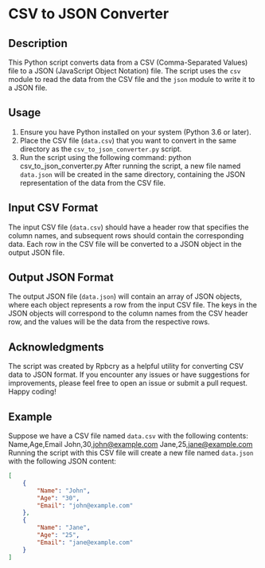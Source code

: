 # CSV to JSON Converter

## Description
This Python script converts data from a CSV (Comma-Separated Values) file to a JSON (JavaScript Object Notation) file. The script uses the `csv` module to read the data from the CSV file and the `json` module to write it to a JSON file.

## Usage
1. Ensure you have Python installed on your system (Python 3.6 or later).
2. Place the CSV file (`data.csv`) that you want to convert in the same directory as the `csv_to_json_converter.py` script.
3. Run the script using the following command:
python csv_to_json_converter.py
After running the script, a new file named `data.json` will be created in the same directory, containing the JSON representation of the data from the CSV file.

## Input CSV Format
The input CSV file (`data.csv`) should have a header row that specifies the column names, and subsequent rows should contain the corresponding data. Each row in the CSV file will be converted to a JSON object in the output JSON file.

## Output JSON Format
The output JSON file (`data.json`) will contain an array of JSON objects, where each object represents a row from the input CSV file. The keys in the JSON objects will correspond to the column names from the CSV header row, and the values will be the data from the respective rows.

## Acknowledgments
The script was created by Rpbcry as a helpful utility for converting CSV data to JSON format.
If you encounter any issues or have suggestions for improvements, please feel free to open an issue or submit a pull request.
Happy coding!

## Example
Suppose we have a CSV file named `data.csv` with the following contents:
Name,Age,Email
John,30,john@example.com
Jane,25,jane@example.com
Running the script with this CSV file will create a new file named `data.json` with the following JSON content:

```json
[
    {
        "Name": "John",
        "Age": "30",
        "Email": "john@example.com"
    },
    {
        "Name": "Jane",
        "Age": "25",
        "Email": "jane@example.com"
    }
]




